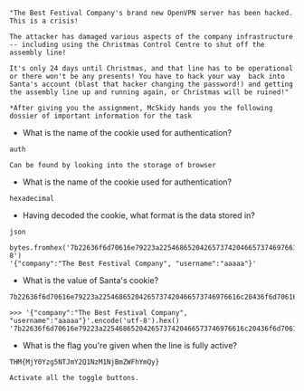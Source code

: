 ```
"The Best Festival Company's brand new OpenVPN server has been hacked. This is a crisis!

The attacker has damaged various aspects of the company infrastructure -- including using the Christmas Control Centre to shut off the assembly line!

It's only 24 days until Christmas, and that line has to be operational or there won't be any presents! You have to hack your way  back into Santa's account (blast that hacker changing the password!) and getting the assembly line up and running again, or Christmas will be ruined!"

*After giving you the assignment, McSkidy hands you the following dossier of important information for the task
```
- What is the name of the cookie used for authentication?

```
auth
```
```
Can be found by looking into the storage of browser
```

- What is the name of the cookie used for authentication?

```
hexadecimal
```

- Having decoded the cookie, what format is the data stored in?

```
json
```
```
bytes.fromhex('7b22636f6d70616e79223a22546865204265737420466573746976616c20436f6d70616e79222c2022757365726e616d65223a226161616161227d').decode('utf-8')
'{"company":"The Best Festival Company", "username":"aaaaa"}'
```
- What is the value of Santa's cookie?

```
7b22636f6d70616e79223a22546865204265737420466573746976616c20436f6d70616e79222c2022757365726e616d65223a2273616e7461227d
```
```
>>> '{"company":"The Best Festival Company", "username":"aaaaa"}'.encode('utf-8').hex()
'7b22636f6d70616e79223a22546865204265737420466573746976616c20436f6d70616e79222c2022757365726e616d65223a226161616161227d'
```
- What is the flag you're given when the line is fully active?

```
THM{MjY0Yzg5NTJmY2Q1NzM1NjBmZWFhYmQy}
```
```
Activate all the toggle buttons.
```
